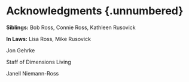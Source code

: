 # Acknowledgments {.unnumbered}

**Siblings:** Bob Ross, Connie Ross, Kathleen Rusovick

**In Laws:** Lisa Ross, Mike Rusovick

Jon Gehrke

Staff of Dimensions Living

Janell Niemann-Ross
